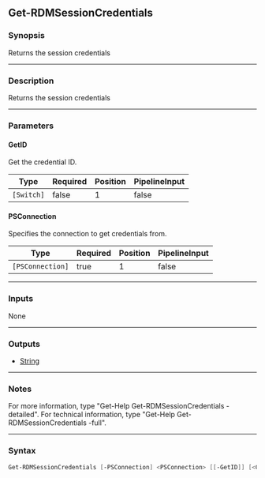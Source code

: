 Get-RDMSessionCredentials
-------------------------

### Synopsis
Returns the session credentials

---

### Description

Returns the session credentials

---

### Parameters
#### **GetID**
Get the credential ID.

|Type      |Required|Position|PipelineInput|
|----------|--------|--------|-------------|
|`[Switch]`|false   |1       |false        |

#### **PSConnection**
Specifies the connection to get credentials from.

|Type            |Required|Position|PipelineInput|
|----------------|--------|--------|-------------|
|`[PSConnection]`|true    |1       |false        |

---

### Inputs
None

---

### Outputs
* [String](https://learn.microsoft.com/en-us/dotnet/api/System.String)

---

### Notes
For more information, type "Get-Help Get-RDMSessionCredentials -detailed". For technical information, type "Get-Help Get-RDMSessionCredentials -full".

---

### Syntax
```PowerShell
Get-RDMSessionCredentials [-PSConnection] <PSConnection> [[-GetID]] [<CommonParameters>]
```
